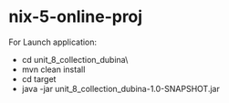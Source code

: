 # nix-5-online-proj
For Launch application:

* cd unit_8_collection_dubina\
* mvn clean install
* cd target
* java -jar unit_8_collection_dubina-1.0-SNAPSHOT.jar
